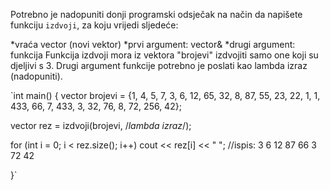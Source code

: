 Potrebno je nadopuniti donji programski odsječak na način da napišete funkciju `izdvoji`, za koju vrijedi sljedeće:

*vraća vector<int> (novi vektor)
*prvi argument: vector<int>&
*drugi argument: funkcija
Funkcija izdvoji mora iz vektora "brojevi" izdvojiti samo one koji su djeljivi s 3. Drugi argument funkcije potrebno je poslati kao lambda izraz (nadopuniti).

`int main()
{
vector<int> brojevi = {1, 4, 5, 7, 3, 6, 12, 65, 32, 8, 87, 55, 23, 22, 1, 1, 433, 66, 7, 433, 3, 32, 76, 8, 72, 256, 42};

vector<int> rez = izdvoji(brojevi, /*lambda izraz*/);

for (int i = 0; i < rez.size(); i++)
cout << rez[i] << " ";
//ispis: 3 6 12 87 66 3 72 42

}`
